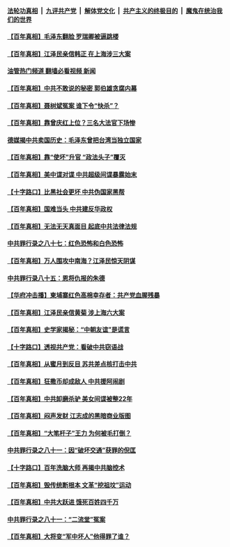 ####  [法轮功真相](../../../../basic/blob/master/README.md?t=09161601) &nbsp;|&nbsp; [九评共产党](../../../../9ping.md/blob/master/README.md?t=09161601) &nbsp;|&nbsp; [解体党文化](../../../../jtdwh.md/blob/master/README.md?t=09161601)  &nbsp;|&nbsp; [共产主义的终极目的](../../../../gczydzjmd.md/blob/master/README.md?t=09161601) &nbsp;|&nbsp; [魔鬼在统治我们的世界](../../../../mgztzwmdsj.md/blob/master/README.md?t=09161601) 

#### [【百年真相】毛泽东翻脸 罗瑞卿被逼跳楼](../pages/prog1699/a103526833.md?t=09161601) 

#### [【百年真相】江泽民亲信韩正 在上海涉三大案](../pages/prog1699/a103522688.md?t=09161601) 

#### [油管热门频道 翻墙必看视频 新闻](http://45.76.130.85:81/youtube.html?09161601)

#### [【百年真相】中共不敢说的秘密 郭伯雄贪腐内幕](../pages/prog1699/a103519810.md?t=09161601) 

#### [【百年真相】聂树斌冤案 谁下令“快杀”？](../pages/prog1699/a103516998.md?t=09161601) 

#### [【百年真相】靠曾庆红上位？三名大法官下场惨](../pages/prog1699/a103514406.md?t=09161601) 

#### [德媒揭中共卖国历史：毛泽东曾把台湾当独立国家](../pages/prog1699/a103513121.md?t=09161601) 

#### [【百年真相】靠“使坏”升官 “政法头子”覆灭](../pages/prog1699/a103511589.md?t=09161601) 

#### [【百年真相】美中谍对谍 中共超级间谍暴露始末](../pages/prog1699/a103509117.md?t=09161601) 

#### [【十字路口】比黑社会更坏 中共伪国家黑帮](../pages/prog1699/a103506729.md?t=09161601) 

#### [【百年真相】国难当头 中共建反华政权](../pages/prog1699/a103503541.md?t=09161601) 

#### [【百年真相】无法无天真面目 起底中共法律法规](../pages/prog1699/a103500800.md?t=09161601) 

#### [中共罪行录之八十七：红色恐怖和白色恐怖](../pages/prog1699/a103500270.md?t=09161601) 

#### [【百年真相】万人围攻中南海？江泽民惊天阴谋](../pages/prog1699/a103498319.md?t=09161601) 

#### [中共罪行录八十五：恩将仇报的朱德](../pages/prog1699/a103497450.md?t=09161601) 

#### [【华府冲击播】柬埔寨红色高棉幸存者：共产党血腥残暴](../pages/prog1699/a103496937.md?t=09161601) 

#### [【百年真相】江泽民亲信黄菊 涉上海六大案](../pages/prog1699/a103495480.md?t=09161601) 

#### [【百年真相】史学家揭秘：“中朝友谊”是谎言](../pages/prog1699/a103492881.md?t=09161601) 

#### [【十字路口】透视共产党：看破中共窃语战](../pages/prog1699/a103491010.md?t=09161601) 

#### [【百年真相】从蜜月到反目 苏共差点核打击中共](../pages/prog1699/a103490158.md?t=09161601) 

#### [【百年真相】狂撒币却成敌人 中共援阿闹剧](../pages/prog1699/a103487696.md?t=09161601) 

#### [【百年真相】中共卸磨杀驴 美女间谍被整22年](../pages/prog1699/a103484370.md?t=09161601) 

#### [【百年真相】闷声发财 江志成的黑暗商业版图](../pages/prog1699/a103479888.md?t=09161601) 

#### [【百年真相】“大笔杆子”王力 为何被毛打倒？](../pages/prog1699/a103477542.md?t=09161601) 

#### [中共罪行录之八十一：因“破坏交通”获罪的倪匡](../pages/prog1699/a103475963.md?t=09161601) 

#### [【十字路口】百年洗脑大师 再揭中共脑控术](../pages/prog1699/a103474784.md?t=09161601) 

#### [【百年真相】毁传统断根本 文革“挖祖坟”运动](../pages/prog1699/a103474485.md?t=09161601) 

#### [【百年真相】中共大跃进 饿死百姓四千万](../pages/prog1699/a103471982.md?t=09161601) 

#### [中共罪行录之八十一：“二流堂”冤案](../pages/prog1699/a103471560.md?t=09161601) 

#### [【百年真相】大将变“军中坏人”他得罪了谁？](../pages/prog1699/a103469420.md?t=09161601) 

<img src='http://gfw-breaker.win/goodnews/indexes/prog1699.md' width='0px' height='0px'/>
